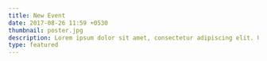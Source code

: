 ```yaml
---
title: New Event
date: 2017-08-26 11:59 +0530
thumbnail: poster.jpg
description: Lorem ipsum dolor sit amet, consectetur adipiscing elit. Ut venenatis, leo in mollis bibendum, nunc mi molestie nunc, in dapibus mi orci non lorem. Nam erat tellus, sagittis vel urna ac, laoreet efficitur risus. Aliquam sed imperdiet quam, nec auctor neque.
type: featured
---
```

